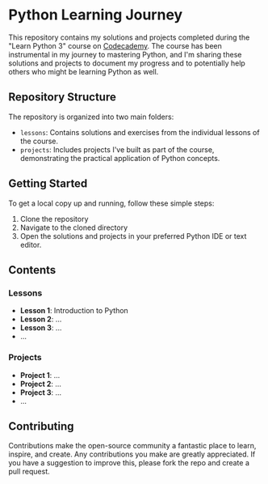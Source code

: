 # Python Learning Journey

This repository contains my solutions and projects completed during the "Learn Python 3" course on [Codecademy](https://www.codecademy.com/learn/learn-python-3). The course has been instrumental in my journey to mastering Python, and I'm sharing these solutions and projects to document my progress and to potentially help others who might be learning Python as well.

## Repository Structure

The repository is organized into two main folders:

- `lessons`: Contains solutions and exercises from the individual lessons of the course.
- `projects`: Includes projects I've built as part of the course, demonstrating the practical application of Python concepts.

## Getting Started

To get a local copy up and running, follow these simple steps:

1. Clone the repository
2. Navigate to the cloned directory
3. Open the solutions and projects in your preferred Python IDE or text editor.

## Contents

### Lessons

- **Lesson 1**: Introduction to Python
- **Lesson 2**: ...
- **Lesson 3**: ...
- ...

### Projects

- **Project 1**: ...
- **Project 2**: ...
- **Project 3**: ...
- ...

## Contributing

Contributions make the open-source community a fantastic place to learn, inspire, and create. Any contributions you make are greatly appreciated. If you have a suggestion to improve this, please fork the repo and create a pull request.
